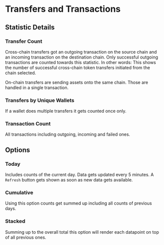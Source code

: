 # Transfers and Transactions

## Statistic Details

### Transfer Count

Cross-chain transfers got an outgoing transaction on the source chain and an incoming transaction on the destination chain. Only successful outgoing transactions are counted towards this statistic. In other words: This shows the number of successful cross-chain token transfers initiated from the chain selected.

On-chain transfers are sending assets onto the same chain. Those are handled in a  single transaction.

### Transfers by Unique Wallets

If a wallet does multiple transfers it gets counted once only.

### Transaction Count

All transactions including outgoing, incoming and failed ones.

## Options

### Today

Includes counts of the current day. Data gets updated every 5 minutes. A `Refresh` button gets shown as soon as new data gets available.

### Cumulative

Using this option counts get summed up including all counts of previous days.

### Stacked

Summing up to the overall total this option will render each datapoint on top of all previous ones.

